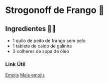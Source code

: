 # Strogonoff de Frango :chicken:

## Ingredientes :man_cook:
- 1 quilo de peito de frango sem pelo
- 1 tablete de caldo de galinha
- 3 colheres de sopa de óleo


### Link Útil
[Emojis](https://gist.github.com/rxaviers/7360908)
[Mais emojis](https://github.com/ikatyang/emoji-cheat-sheet)